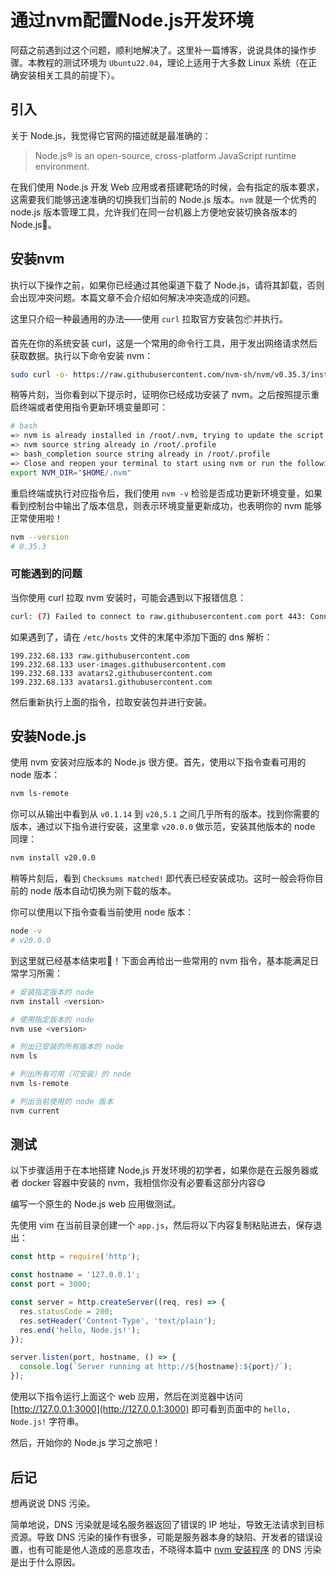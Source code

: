 # 通过nvm配置Node.js开发环境
阿菇之前遇到过这个问题，顺利地解决了。这里补一篇博客，说说具体的操作步骤。本教程的测试环境为 `Ubuntu22.04`，理论上适用于大多数 Linux 系统（在正确安装相关工具的前提下）。

## 引入
关于 Node.js，我觉得它官网的描述就是最准确的：

> Node.js® is an open-source, cross-platform JavaScript runtime environment.

在我们使用 Node.js 开发 Web 应用或者搭建靶场的时候，会有指定的版本要求，这需要我们能够迅速准确的切换我们当前的 Node.js 版本。`nvm` 就是一个优秀的 node.js 版本管理工具，允许我们在同一台机器上方便地安装切换各版本的 Node.js🥰。

## 安装nvm
执行以下操作之前，如果你已经通过其他渠道下载了 Node.js，请将其卸载，否则会出现冲突问题。本篇文章不会介绍如何解决冲突造成的问题。

这里只介绍一种最通用的办法——使用 `curl` 拉取官方安装包📦并执行。

首先在你的系统安装 curl，这是一个常用的命令行工具，用于发出网络请求然后获取数据。执行以下命令安装 nvm：
```bash
sudo curl -o- https://raw.githubusercontent.com/nvm-sh/nvm/v0.35.3/install.sh | sh
```

稍等片刻，当你看到以下提示时，证明你已经成功安装了 nvm。之后按照提示重启终端或者使用指令更新环境变量即可：
```bash
# bash
=> nvm is already installed in /root/.nvm, trying to update the script
=> nvm source string already in /root/.profile
=> bash_completion source string already in /root/.profile
=> Close and reopen your terminal to start using nvm or run the following to use it now:
export NVM_DIR="$HOME/.nvm"
```

重启终端或执行对应指令后，我们使用 `nvm -v` 检验是否成功更新环境变量，如果看到控制台中输出了版本信息，则表示环境变量更新成功，也表明你的 nvm 能够正常使用啦！
```bash
nvm --version
# 0.35.3
```

### 可能遇到的问题
当你使用 curl 拉取 nvm 安装时，可能会遇到以下报错信息：
```bash
curl: (7) Failed to connect to raw.githubusercontent.com port 443: Connection refused
```

如果遇到了，请在 `/etc/hosts` 文件的末尾中添加下面的 dns 解析：
```
199.232.68.133 raw.githubusercontent.com
199.232.68.133 user-images.githubusercontent.com
199.232.68.133 avatars2.githubusercontent.com
199.232.68.133 avatars1.githubusercontent.com
```

然后重新执行上面的指令，拉取安装包并进行安装。

## 安装Node.js
使用 nvm 安装对应版本的 Node.js 很方便。首先，使用以下指令查看可用的 node 版本：
```bash
nvm ls-remote
```

你可以从输出中看到从 `v0.1.14` 到 `v20,5.1` 之间几乎所有的版本。找到你需要的版本，通过以下指令进行安装，这里拿 `v20.0.0` 做示范，安装其他版本的 node 同理：
```bash
nvm install v20.0.0
```

稍等片刻后，看到 `Checksums matched!` 即代表已经安装成功。这时一般会将你目前的 node 版本自动切换为刚下载的版本。

你可以使用以下指令查看当前使用 node 版本：
```bash
node -v 
# v20.0.0
```

到这里就已经基本结束啦🥰！下面会再给出一些常用的 nvm 指令，基本能满足日常学习所需：
```bash
# 安装指定版本的 node
nvm install <version>

# 使用指定版本的 node
nvm use <version>

# 列出已安装的所有版本的 node
nvm ls

# 列出所有可用（可安装）的 node
nvm ls-remote

# 列出当前使用的 node 版本
nvm current
```

## 测试
以下步骤适用于在本地搭建 Node,js 开发环境的初学者，如果你是在云服务器或者 docker 容器中安装的 nvm，我相信你没有必要看这部分内容😋

编写一个原生的 Node.js web 应用做测试。

先使用 vim 在当前目录创建一个 `app.js`，然后将以下内容复制粘贴进去，保存退出：
```javascript
const http = require('http');

const hostname = '127.0.0.1';
const port = 3000;

const server = http.createServer((req, res) => {
  res.statusCode = 200;
  res.setHeader('Content-Type', 'text/plain');
  res.end('hello, Node.js!');
});

server.listen(port, hostname, () => {
  console.log(`Server running at http://${hostname}:${port}/`);
});
```

使用以下指令运行上面这个 web 应用，然后在浏览器中访问 [http://127.0.0.1:3000](http://127.0.0.1:3000) 即可看到页面中的 `hello, Node.js!` 字符串。

然后，开始你的 Node.js 学习之旅吧！

## 后记
想再说说 DNS 污染。

简单地说，DNS 污染就是域名服务器返回了错误的 IP 地址，导致无法请求到目标资源。导致 DNS 污染的操作有很多，可能是服务器本身的缺陷、开发者的错误设置，也有可能是他人造成的恶意攻击，不晓得本篇中 [nvm 安装程序](https://raw.githubusercontent.com/nvm-sh/nvm/v0.35.3/install.sh) 的 DNS 污染是出于什么原因。